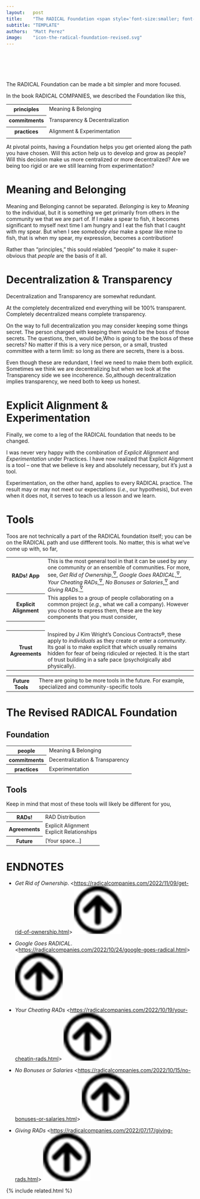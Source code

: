 ```yaml
---
layout:   post
title:    "The RADICAL Foundation <span style='font-size:smaller; font-family:cursive; '>(revised)</span>"
subtitle: "TEMPLATE"
authors:  "Matt Perez"
image:    "icon-the-radical-foundation-revised.svg"
---
```


<div style="display:none;">
 <p>The <span class="_paradigm">RADICAL</span> foundation can be made a bit simpler and more focused.</p>
</div>

<h1>&nbsp;</h1>
 <p>The <span class="_paradigm">RADICAL</span> Foundation can be made a bit simpler and more focused.</p>
 <p>In the book <span class="_paradigm">RADICAL COMPANIES</span>, we described the Foundation like this,</p>
 <table align="center">
  <tr style="_background">
   <th>principles</th>
   <td>Meaning & Belonging</td>
  </tr>
  <tr>
   <td class="_spacer"></td>
  </tr>
  <tr>
   <th>commitments</th>
   <td>Transparency & Decentralization</td>
  </tr>
  <tr>
   <td class="_spacer"></td>
  </tr>
  <tr style="_background">
   <th>practices</th>
   <td>Alignment & Experimentation</td>
  </tr>
  <tr>
   <td class="_spacer"></td>
  </tr>
 </table>
 <p>At pivotal points, having a Foundation helps you get oriented along the path you have chosen. <span class="_quotespan">Will this action help us to develop and grow as people?</span> <span class="_quotespan">Will this decision make us more centralized or more decentralized?</span> <span class="_quotespan">Are we being too rigid or are we still learning from experimentation?</span></p>

<h1>Meaning and Belonging</h1>
 <p>Meaning and Belonging cannot be separated. <em>Belonging</em> is key to <em>Meaning</em> to the individual, but it is something we get primarily from others in the community we that we are part of. If I make a spear to fish, it becomes significant to myself next time I am hungry and I eat the fish that I caught with my spear. But when I see <em>somebody else</em> make a spear like mine to fish, that is when my spear, my expression, becomes a contribution!</p>
 <p>Rather than &ldquo;principles,&rdquo; this sould relabled &ldquo;people&rdquo; to make it super-obvious that <em>people</em> are the basis of it all.</p>

<h1>Decentralization & Transparency</h1>
 <p>Decentralization and Transparency are somewhat redundant.</p>
 <p>At the completely decentralized end everything will be 100% transparent. Completely decentralized means complete transparency.</p>
 <p>On the way to full decentralization you may consider keeping some things secret. The person charged with keeping them would be the boss of those secrets. The questions, then, would be,<span class="_quotespan">Who is going to be the boss of these secrets?</span> No matter if this is a very nice person, or a small, trusted committee with a term limit: so long as there are secrets, there is a boss.</p>
 <p>Even though these are redundant, I feel we need to make them both explicit. Sometimes we think we are decentralizing but when we look at the Transparency side we see incoherence. So,although decentralization implies transparency, we need both to keep us honest.</p>

<h1>Explicit Alignment & Experimentation</h1>
 <p>Finally, we come to a leg of the <span class="_paradigm">RADICAL</span> foundation that needs to be changed.</p>
 <p>I was never very happy with the combination of <em>Explicit Alignment</em> and <em>Experimentation</em> under Practices. I have now realized that Explicit Alignment is a tool &ndash; one that we believe is key and absolutely necessary, but it&rsquo;s just a tool.</p>
 <p>Experimentation, on the other hand, applies to every <span class="_paradigm">RADICAL</span> practice. The result may or may not meet our expectations (<em>i.e.</em>, our hypothesis), but even when it does not, it serves to teach us a lesson and we learn.</p>

<h1>Tools</h1>
 <p>Toos are not technically a part of the <span class="_paradigm">RADICAL</span> foundation itself; you can be on the <span class="_paradigm">RADICAL</span> path and use diffferent tools. No matter, this is what we&rsquo;ve come up with, so far,</p>
 <div class="_center">
  <table class="_h2table">
   <tr class="_background">
    <th>RADs! App</th>
    <td>This is the most general tool in that it can be used by any one community or an ensemble of communities. For more, see,
                                   <em>Get Rid of Ownership</em>,<a href="#en01"><sup id="bm01">&hairsp;&nabla;&hairsp;</sup></a>,
     <em>Google Goes <span class="_paradigm">RADICAL</span></em>,<a href="#en02"><sup id="bm02">&hairsp;&nabla;&hairsp;</sup></a>,
      <em>Your Cheating <span class="_paradigm">RAD</span>s</em>,<a href="#en03"><sup id="bm03">&hairsp;&nabla;&hairsp;</sup></a>,
                                 <em>No Bonuses or Salaries</em>,<a href="#en04"><sup id="bm04">&hairsp;&nabla;&hairsp;</sup></a>
         and <em>Giving <span class="_paradigm">RAD</span>s</em>.<a href="#en05"><sup id="bm05">&hairsp;&nabla;&hairsp;</sup></a>
    </td>
   </tr>
   <tr>
    <th>Explicit Alignment</th>
    <td>This applies to a group of people collaborating on a common project (<em>e.g.</em>, what we call a company). However you choose to express them, these are the key components that you must consider,</td>
   </tr>
   <tr style="backgroud-color:white; " colspan="2">
    <th>
     <div class="_center">
      <img
       src="/assets/img/en-alignment.svg"
       width="70%"
       alt=""
      >
     </div>
    </th>
   </tr>
   <tr class="_background">
    <th>Trust Agreements</th>
    <td>Inspired by J Kim Wright&rsquo;s Concious Contracts&reg;, these apply to <em>individuals</em> as they create or enter a <em>community</em>. Its goal is to make explicit that which usually remains hidden for fear of being ridiculed or rejected. It is the start of trust building in a safe pace (psycholgically abd physically).</td>
   </tr>
  </table>
  <table class="_h2table">
   <tr>
    <th>Future Tools</th>
    <td>There are going to be more tools in the future. For example, specialized and community-specific tools</td>
   </tr>
  </table>
 </div>

<h1>The Revised <span claa="_paradigm">RADICAL</span> Foundation</h1>
 <h2>Foundation</h2>
  <div class="_center">
   <table class="_h2table">
    <tr>
     <th>people</th>
     <td>Meaning & Belonging</td>
    </tr>
    <tr>
     <th>commitments</th>
     <td>Decentralization & Transparency</td>
    </tr>
    <tr>
     <th>practices</th>
     <td>Experimentation</td>
   </tr>
  </table>
 </div>

 <h2>Tools</h2>
  <p>Keep in mind that most of these tools will likely be different for you,</p>
  <table align="center">
    <tr class="_h2table">
    <th><span class="_paradigm">RAD</span>s!</th>
    <td>
     <span class="_paradigm">RAD</span> Distribution<br>
    </td>
   </tr>
   <tr>
    <th>Agreements</th>
    <td>
     Explicit Alignment
     <br>
     Explicit Relationships
    </td>
   </tr>
    <tr class="_background">
    <th>Future</th>
    <td>
     [Your space&hellip;]
    </td>
   </tr>
  </table>

<h1 class="_section">ENDNOTES</h1>
 <ul>
  <li id="en01">
   <p class="_list-item">
    <em>Get Rid of Ownership</em>.
    <<a href="https://radicalcompanies.com/2022/11/09/get-rid-of-ownership.html" target="_blank">https://radicalcompanies.com/2022/11/09/get-rid-of-ownership.html</a>>
    <a class="_uparrow" href="#bm01"><img src="/assets/img/arrow-up-icon.png"></a>
   </p>
  </li>
  <li id="en02">
   <p class="_list-item">
    <em>Google Goes <span class="_paradigm">RADICAL</span></em>.
    <<a href="https://radicalcompanies.com/2022/10/24/google-goes-radical.html" target="_blank">https://radicalcompanies.com/2022/10/24/google-goes-radical.html</a>>
    <a class="_uparrow" href="#bm02"><img src="/assets/img/arrow-up-icon.png"></a>
   </p>
  </li>
  <li id="en03">
   <p class="_list-item">
    <em>Your Cheating <span class="_paradigm">RAD</span>s</em>
    <<a href="https://radicalcompanies.com/2022/10/19/your-cheatin-rads.html" target="_blank">https://radicalcompanies.com/2022/10/19/your-cheatin-rads.html</a>>
    <a class="_uparrow" href="#bm03"><img src="/assets/img/arrow-up-icon.png"></a>
   </p>
  </li>
  <li id="en04">
   <p class="_list-item">
    <em>No Bonuses or Salaries</em>
    <<a href="https://radicalcompanies.com/2022/10/15/no-bonuses-or-salaries.html" target="_blank">https://radicalcompanies.com/2022/10/15/no-bonuses-or-salaries.html</a>>
    <a class="_uparrow" href="#bm04"><img src="/assets/img/arrow-up-icon.png"></a>
   </p>
  </li>
  <li id="en05">
   <p class="_list-item">
    <em>Giving RADs</em>
    <<a href="https://radicalcompanies.com/2022/07/17/giving-rads.html" target="_blank">https://radicalcompanies.com/2022/07/17/giving-rads.html</a>>
    <a class="_uparrow" href="#bm05"><img src="/assets/img/arrow-up-icon.png"></a>
   </p>
  </li>
 </ul>

{% include related.html %}
